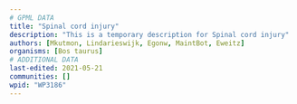 ```yaml
---
# GPML DATA
title: "Spinal cord injury"
description: "This is a temporary description for Spinal cord injury"
authors: [Mkutmon, Lindarieswijk, Egonw, MaintBot, Eweitz]
organisms: [Bos taurus]
# ADDITIONAL DATA
last-edited: 2021-05-21
communities: []
wpid: "WP3186"
---
```

